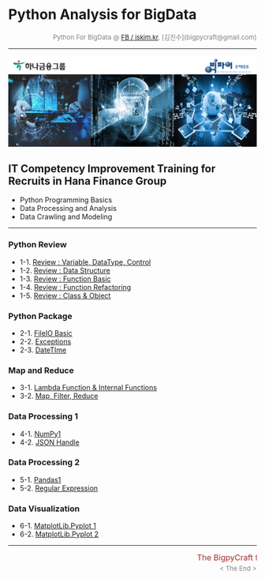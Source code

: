 
# Python Analysis for BigData

<div align='right'><font size=2 color='gray'>Python For BigData @ <font color='blue'><a href='https://www.facebook.com/jskim.kr'>FB / jskim.kr</a></font>, [김진수](bigpycraft@gmail.com)</font></div>
<hr>

<img src="../images/img_front_readme.png">

## IT Competency Improvement Training for Recruits in Hana Finance Group
- Python Programming Basics
- Data Processing and Analysis
- Data Crawling and Modeling

<hr>

### Python Review 
- 1-1. [Review : Variable, DataType, Control       ][pkg-11]
- 1-2. [Review : Data Structure                    ][pkg-12]
- 1-3. [Review : Function Basic                    ][pkg-13]
- 1-4. [Review : Function Refactoring              ][pkg-14]
- 1-5. [Review : Class & Object                    ][pkg-15]

### Python Package 
- 2-1. [FileIO Basic                               ][pkg-21]
- 2-2. [Exceptions                                 ][pkg-23]
- 2-3. [DateTIme                                   ][pkg-25]

### Map and Reduce
- 3-1. [Lambda Function & Internal Functions       ][pkg-31]
- 3-2. [Map, Filter, Reduce                        ][pkg-32]

### Data Processing 1
- 4-1. [NumPy1                                     ][pkg-41]
- 4-2. [JSON Handle                                ][pkg-43]

### Data Processing 2
- 5-1. [Pandas1                                    ][pkg-51]
- 5-2. [Regular Expression                         ][pkg-53]

### Data Visualization
- 6-1. [MatplotLib.Pyplot 1                        ][pkg-61-1]
- 6-2. [MatplotLib.Pyplot 2                        ][pkg-61-2]


[pkg-11]:  https://htmlpreview.github.io/?https://github.com/bigpycraft/ict19apr-hanafin/blob/master/section-B/html/PB_DA_101_Review_DataType.html             "Go pkg-11"
[pkg-12]:  https://htmlpreview.github.io/?https://github.com/bigpycraft/ict19apr-hanafin/blob/master/section-B/html/PB_DA_102_Review_DataStructure.html        "Go pkg-12"
[pkg-13]:  https://htmlpreview.github.io/?https://github.com/bigpycraft/ict19apr-hanafin/blob/master/section-B/html/PB_DA_103_Review_Function1_Basic.html      "Go pkg-13"
[pkg-14]:  https://htmlpreview.github.io/?https://github.com/bigpycraft/ict19apr-hanafin/blob/master/section-B/html/PB_DA_103_Review_Function2_Extension.html  "Go pkg-14"
[pkg-15]:  https://htmlpreview.github.io/?https://github.com/bigpycraft/ict19apr-hanafin/blob/master/section-B/html/PB_DA_105_Review_Class2_OOP.html           "Go pkg-15"
[pkg-21]:  https://htmlpreview.github.io/?https://github.com/bigpycraft/ict19apr-hanafin/blob/master/section-B/html/PB_DA_106_FileIO_Basic.html                "Go pkg-21"
[pkg-22]:  https://htmlpreview.github.io/?https://github.com/bigpycraft/ict19apr-hanafin/blob/master/section-B/html/PB_DA_107_FileIO_OS-CMD.html               "Go pkg-22"
[pkg-23]:  https://htmlpreview.github.io/?https://github.com/bigpycraft/ict19apr-hanafin/blob/master/section-B/html/PB_DA_108_Exceptions.html                  "Go pkg-23"
[pkg-24]:  https://htmlpreview.github.io/?https://github.com/bigpycraft/ict19apr-hanafin/blob/master/section-B/html/PB_DA_109_Module_ver1.html                 "Go pkg-24"
[pkg-25]:  https://htmlpreview.github.io/?https://github.com/bigpycraft/ict19apr-hanafin/blob/master/section-B/html/PB_DA_110_DateTIme_ver1.html               "Go pkg-25"
[pkg-31]:  https://htmlpreview.github.io/?https://github.com/bigpycraft/ict19apr-hanafin/blob/master/section-B/html/PB_DA_104_Lambda_Internal_Functiion.html   "Go pkg-31"
[pkg-32]:  https://htmlpreview.github.io/?https://github.com/bigpycraft/ict19apr-hanafin/blob/master/section-B/html/PB_DA_111_MFR_ver1.html                    "Go pkg-32"
[pkg-41]:  https://htmlpreview.github.io/?https://github.com/bigpycraft/ict19apr-hanafin/blob/master/section-B/html/PC_DA_220_NumPy.html                       "Go pkg-41"
[pkg-42]:  https://htmlpreview.github.io/?https://github.com/bigpycraft/ict19apr-hanafin/blob/master/section-B/html/PC_DA_222_NumPy.html                       "Go pkg-42"
[pkg-43]:  https://htmlpreview.github.io/?https://github.com/bigpycraft/ict19apr-hanafin/blob/master/section-B/html/PB_DA_422_JSON.html                        "Go pkg-43"
[pkg-51]:  https://htmlpreview.github.io/?https://github.com/bigpycraft/ict19apr-hanafin/blob/master/section-B/html/PC_DA_230_Pandas.html                      "Go pkg-51"
[pkg-52]:  https://htmlpreview.github.io/?https://github.com/bigpycraft/ict19apr-hanafin/blob/master/section-B/html/PC_DA_232_Pandas.html                      "Go pkg-52"
[pkg-53]:  https://htmlpreview.github.io/?https://github.com/bigpycraft/ict19apr-hanafin/blob/master/section-B/html/PB_DA_423_RegEx.html                       "Go pkg-53"
[pkg-61]:  https://htmlpreview.github.io/?https://github.com/bigpycraft/ict19apr-hanafin/blob/master/section-B/html/PC_DA_210_Matplotlib.html                  "Go pkg-61"
[pkg-61-1]:https://htmlpreview.github.io/?https://github.com/bigpycraft/ict19apr-hanafin/blob/master/section-B/html/PC_DA_210_Matplotlib_1.html                "Go pkg-61-1"
[pkg-61-2]:https://htmlpreview.github.io/?https://github.com/bigpycraft/ict19apr-hanafin/blob/master/section-B/html/PC_DA_210_Matplotlib_2.html                "Go pkg-61-2"
[pkg-62]:  https://htmlpreview.github.io/?https://github.com/bigpycraft/ict19apr-hanafin/blob/master/section-B/html/PC_DA_211_Matplotlib_Basic_Chart.html      "Go pkg-62"
[pkg-63]:  https://htmlpreview.github.io/?https://github.com/bigpycraft/ict19apr-hanafin/blob/master/section-B/html/PC_DA_212_Matplotlib_Color_Style.html      "Go pkg-63"
[pkg-64]:  https://htmlpreview.github.io/?https://github.com/bigpycraft/ict19apr-hanafin/blob/master/section-B/html/PC_DA_213_Matplotlib_Annotation.html       "Go pkg-64"
[pkg-65]:  https://htmlpreview.github.io/?https://github.com/bigpycraft/ict19apr-hanafin/blob/master/section-B/html/PC_DA_214_Matplotlib_Seaborn.html          "Go pkg-65"


<hr>
<marquee><font size=3 color='brown'>The BigpyCraft find the information to design valuable society with Technology & Craft.</font></marquee>
<div align='right'><font size=2 color='gray'> &lt; The End &gt; </font></div>
